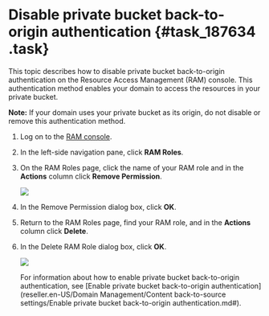 # Disable private bucket back-to-origin authentication {#task_187634 .task}

This topic describes how to disable private bucket back-to-origin authentication on the Resource Access Management \(RAM\) console. This authentication method enables your domain to access the resources in your private bucket.

**Note:** If your domain uses your private bucket as its origin, do not disable or remove this authentication method.

1.  Log on to the [RAM console](https://ram.console.aliyun.com/overview).
2.  In the left-side navigation pane, click **RAM Roles**.
3.  On the RAM Roles page, click the name of your RAM role and in the **Actions** column click **Remove Permission**. 

    ![](http://static-aliyun-doc.oss-cn-hangzhou.aliyuncs.com/assets/img/5143/156310352345856_en-US.png)

4.  In the Remove Permission dialog box, click **OK**.
5.  Return to the RAM Roles page, find your RAM role, and in the **Actions** column click **Delete**.
6.  In the Delete RAM Role dialog box, click **OK**. 

    ![](http://static-aliyun-doc.oss-cn-hangzhou.aliyuncs.com/assets/img/5143/156310352345859_en-US.png)

    For information about how to enable private bucket back-to-origin authentication, see [Enable private bucket back-to-origin authentication](reseller.en-US/Domain Management/Content back-to-source settings/Enable private bucket back-to-origin authentication.md#).


